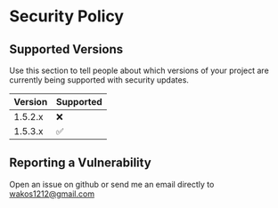 # Security Policy

## Supported Versions

Use this section to tell people about which versions of your project are
currently being supported with security updates.

| Version   | Supported          |
| ----------| ------------------ |
| 1.5.2.x   |  :x:               |
| 1.5.3.x   | :white_check_mark: |

## Reporting a Vulnerability

Open an issue on github or send me an email directly to wakos1212@gmail.com
